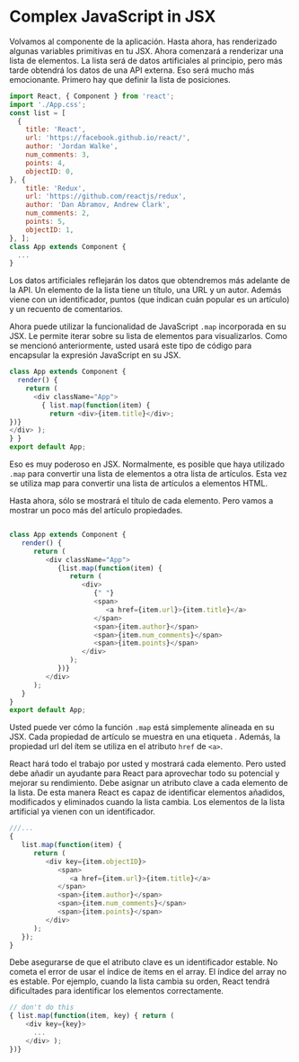 # Complex JavaScript in JSX

Volvamos al componente de la aplicación. Hasta ahora, has renderizado algunas variables primitivas en tu JSX. Ahora comenzará a renderizar una lista de elementos. La lista será de datos artificiales al principio, pero más tarde obtendrá los datos de una API externa. Eso será mucho más emocionante.
Primero hay que definir la lista de posiciones.

```js
import React, { Component } from 'react';
import './App.css';
const list = [
  {
    title: 'React',
    url: 'https://facebook.github.io/react/',
    author: 'Jordan Walke',
    num_comments: 3,
    points: 4,
    objectID: 0,
}, {
    title: 'Redux',
    url: 'https://github.com/reactjs/redux',
    author: 'Dan Abramov, Andrew Clark',
    num_comments: 2,
    points: 5,
    objectID: 1,
}, ];
class App extends Component {
  ...
}
```

Los datos artificiales reflejarán los datos que obtendremos más adelante de la API. Un elemento de la lista tiene un título, una URL y un autor. Además viene con un identificador, puntos (que indican cuán popular es un artículo) y un recuento de comentarios.

Ahora puede utilizar la funcionalidad de JavaScript `.map` incorporada en su JSX. Le permite iterar sobre su lista de elementos para visualizarlos. Como se mencionó anteriormente, usted usará  este tipo de código para encapsular la expresión JavaScript en su JSX.

```js
class App extends Component {
  render() {
    return (
      <div className="App">
        { list.map(function(item) {
          return <div>{item.title}</div>;
})}
</div> );
} }
export default App;
```

Eso es muy poderoso en JSX. Normalmente, es posible que haya utilizado  `.map` para convertir una lista de elementos a otra lista de artículos. Esta vez se utiliza map para convertir una lista de artículos a elementos HTML.

Hasta ahora, sólo se mostrará el título de cada elemento. Pero vamos a mostrar un poco más del artículo propiedades.

```js

class App extends Component {
   render() {
      return (
         <div className="App">
            {list.map(function(item) {
               return (
                  <div>
                     {" "}
                     <span>
                        <a href={item.url}>{item.title}</a>
                     </span>
                     <span>{item.author}</span>
                     <span>{item.num_comments}</span>
                     <span>{item.points}</span>
                  </div>
               );
            })}
         </div>
      );
   }
}
export default App;
```
Usted puede ver cómo la función `.map` está simplemente alineada en su JSX. Cada propiedad de artículo se muestra en una etiqueta <span>. Además, la propiedad url del ítem se utiliza en el atributo `href` de `<a>`.

React hará todo el trabajo por usted y mostrará cada elemento. Pero usted debe añadir un ayudante para React para aprovechar todo su potencial y mejorar su rendimiento. Debe asignar un atributo clave a cada elemento de la lista. De esta manera React es capaz de identificar elementos añadidos, modificados y eliminados cuando la lista cambia. Los elementos de la lista artificial ya vienen con un identificador.

```js
///... 
{
   list.map(function(item) {
      return (
         <div key={item.objectID}>
            <span>
               <a href={item.url}>{item.title}</a>
            </span>
            <span>{item.author}</span>
            <span>{item.num_comments}</span>
            <span>{item.points}</span>
         </div>
      );
   });
}
```

Debe asegurarse de que el atributo clave es un identificador estable. No cometa el error de usar el índice de ítems en el array. El índice del array no es estable. Por ejemplo, cuando la lista cambia su orden, React tendrá dificultades para identificar los elementos correctamente.

```js
// don't do this
{ list.map(function(item, key) { return (
    <div key={key}>
      ...
    </div> );
})}
```


